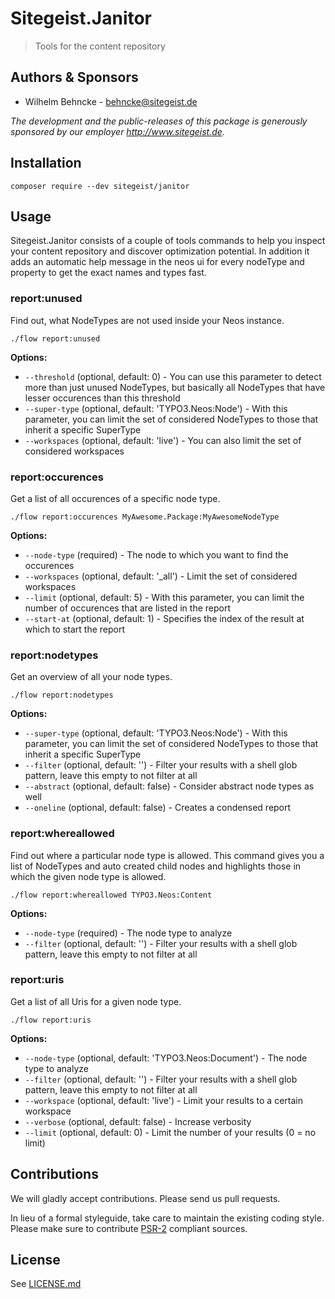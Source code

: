 # Sitegeist.Janitor

> Tools for the  content repository

## Authors & Sponsors

* Wilhelm Behncke - behncke@sitegeist.de

*The development and the public-releases of this package is generously sponsored by our employer http://www.sitegeist.de.*

## Installation

```
composer require --dev sitegeist/janitor
```

## Usage

Sitegeist.Janitor consists of a couple of tools commands to help you inspect your content repository and discover
optimization potential. In addition it adds an automatic help message in the neos ui for every nodeType and property 
to get the exact names and types fast.

### report:unused

Find out, what NodeTypes are not used inside your Neos instance.

```shell
./flow report:unused
```

**Options:**
* `--threshold` (optional, default: 0) - You can use this parameter to detect more than just unused NodeTypes, but basically all NodeTypes that have lesser occurences than this threshold
* `--super-type` (optional, default: 'TYPO3.Neos:Node') - With this parameter, you can limit the set of considered NodeTypes to those that inherit a specific SuperType
* `--workspaces` (optional, default: 'live') - You can also limit the set of considered workspaces

### report:occurences

Get a list of all occurences of a specific node type.

```shell
./flow report:occurences MyAwesome.Package:MyAwesomeNodeType
```

**Options:**
* `--node-type` (required) - The node to which you want to find the occurences
* `--workspaces` (optional, default: '\_all') - Limit the set of considered workspaces
* `--limit` (optional, default: 5) - With this parameter, you can limit the number of occurences that are listed in the report
* `--start-at` (optional, default: 1) - Specifies the index of the result at which to start the report

### report:nodetypes

Get an overview of all your node types.

```shell
./flow report:nodetypes
```

**Options:**
* `--super-type` (optional, default: 'TYPO3.Neos:Node') - With this parameter, you can limit the set of considered NodeTypes to those that inherit a specific SuperType
* `--filter` (optional, default: '') - Filter your results with a shell glob pattern, leave this empty to not filter at all
* `--abstract` (optional, default: false) - Consider abstract node types as well
* `--oneline` (optional, default: false) - Creates a condensed report

### report:whereallowed

Find out where a particular node type is allowed. This command gives you a list of NodeTypes and auto created child nodes and highlights those in which the given node type is allowed.

```shell
./flow report:whereallowed TYPO3.Neos:Content
```

**Options:**
* `--node-type` (required) - The node type to analyze
* `--filter` (optional, default: '') - Filter your results with a shell glob pattern, leave this empty to not filter at all

### report:uris

Get a list of all Uris for a given node type.

```shell
./flow report:uris
```

**Options:**
* `--node-type` (optional, default: 'TYPO3.Neos:Document') - The node type to analyze
* `--filter` (optional, default: '') - Filter your results with a shell glob pattern, leave this empty to not filter at all
* `--workspace` (optional, default: 'live') - Limit your results to a certain workspace
* `--verbose` (optional, default: false) - Increase verbosity
* `--limit` (optional, default: 0) - Limit the number of your results (0 = no limit)

## Contributions

We will gladly accept contributions. Please send us pull requests.

In lieu of a formal styleguide, take care to maintain the existing coding style. Please make sure to contribute [PSR-2](https://github.com/php-fig/fig-standards/blob/master/accepted/PSR-2-coding-style-guide.md) compliant sources.

## License

See [LICENSE.md](./LICENSE.md)
